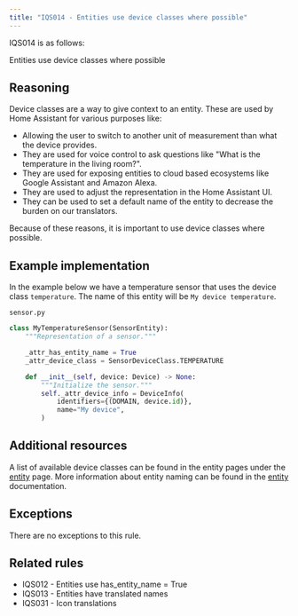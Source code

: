 ```yaml
---
title: "IQS014 - Entities use device classes where possible"
---
```


IQS014 is as follows:

Entities use device classes where possible

## Reasoning

Device classes are a way to give context to an entity.
These are used by Home Assistant for various purposes like:
- Allowing the user to switch to another unit of measurement than what the device provides.
- They are used for voice control to ask questions like "What is the temperature in the living room?".
- They are used for exposing entities to cloud based ecosystems like Google Assistant and Amazon Alexa.
- They are used to adjust the representation in the Home Assistant UI.
- They can be used to set a default name of the entity to decrease the burden on our translators.

Because of these reasons, it is important to use device classes where possible.

## Example implementation

In the example below we have a temperature sensor that uses the device class `temperature`.
The name of this entity will be `My device temperature`.

`sensor.py`
```python
class MyTemperatureSensor(SensorEntity):
    """Representation of a sensor."""

    _attr_has_entity_name = True
    _attr_device_class = SensorDeviceClass.TEMPERATURE

    def __init__(self, device: Device) -> None:
        """Initialize the sensor."""
        self._attr_device_info = DeviceInfo(
            identifiers={(DOMAIN, device.id)},
            name="My device",
        )
```

## Additional resources

A list of available device classes can be found in the entity pages under the [entity](../../entity) page.
More information about entity naming can be found in the [entity](../../entity#has_entity_name-true-mandatory-for-new-integrations) documentation.

## Exceptions

There are no exceptions to this rule.

## Related rules

- IQS012 - Entities use has_entity_name = True
- IQS013 - Entities have translated names
- IQS031 - Icon translations